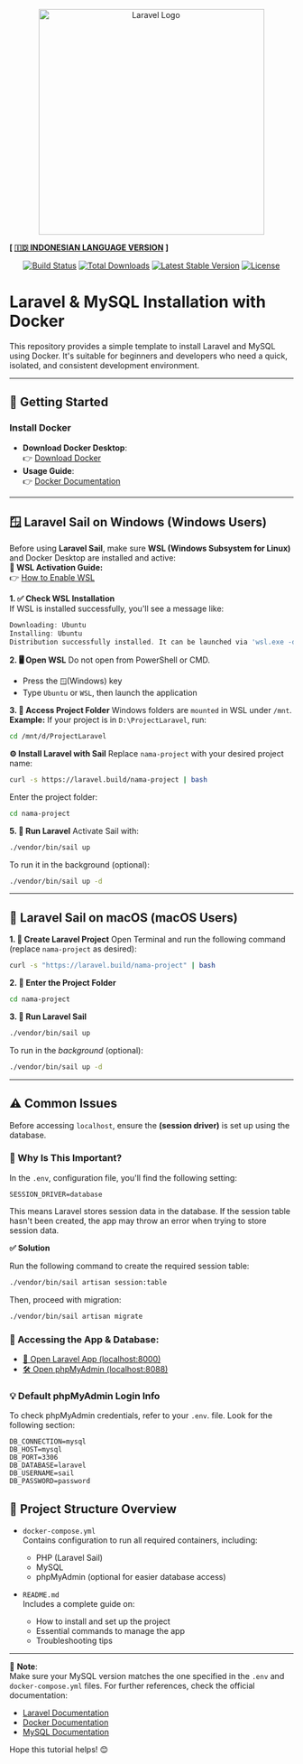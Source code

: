 <p align="center"><a href="https://laravel.com" target="_blank"><img src="https://raw.githubusercontent.com/laravel/art/master/logo-lockup/5%20SVG/2%20CMYK/1%20Full%20Color/laravel-logolockup-cmyk-red.svg" width="400" alt="Laravel Logo"></a></p>

**[ [🇮🇩 INDONESIAN LANGUAGE VERSION](https://translate.google.com/translate?hl=&sl=en&tl=id&u=https://github.com/albertdveada/Tutorial-Docker-Laravel-MySQL) ]**

<p align="center">
<a href="https://github.com/laravel/framework/actions"><img src="https://github.com/laravel/framework/workflows/tests/badge.svg" alt="Build Status"></a>
<a href="https://packagist.org/packages/laravel/framework"><img src="https://img.shields.io/packagist/dt/laravel/framework" alt="Total Downloads"></a>
<a href="https://packagist.org/packages/laravel/framework"><img src="https://img.shields.io/packagist/v/laravel/framework" alt="Latest Stable Version"></a>
<a href="https://packagist.org/packages/laravel/framework"><img src="https://img.shields.io/packagist/l/laravel/framework" alt="License"></a>
</p>

# Laravel & MySQL Installation with Docker

This repository provides a simple template to install Laravel and MySQL using Docker. It's suitable for beginners and developers who need a quick, isolated, and consistent development environment.

---

## 🚀 Getting Started

### Install Docker

- **Download Docker Desktop**:  
  👉 [Download Docker](https://www.docker.com/products/docker-desktop)  
- **Usage Guide**:  
  👉 [Docker Documentation](https://docs.docker.com/get-started) 

---

## 🪟 Laravel Sail on Windows (Windows Users)

Before using **Laravel Sail**, make sure **WSL (Windows Subsystem for Linux)** and Docker Desktop are installed and active:  
**📌 WSL Activation Guide:**  
👉 [How to Enable WSL](https://learn.microsoft.com/en-us/windows/wsl/install)

**1. ✅ Check WSL Installation**  
If WSL is installed successfully, you'll see a message like:
   ```powershell
  Downloading: Ubuntu
  Installing: Ubuntu
  Distribution successfully installed. It can be launched via 'wsl.exe -d Ubuntu'
  ```
**2. 🖥️ Open WSL**
Do not open from PowerShell or CMD.
- Press the ``🪟``(Windows) key
- Type ``Ubuntu`` or ``WSL``, then launch the application

**3. 📁 Access Project Folder**
Windows folders are ``mounted`` in WSL under ``/mnt``.
**Example:**
If your project is in ``D:\ProjectLaravel``, run:
   ```bash
  cd /mnt/d/ProjectLaravel
  ```
**⚙️ Install Laravel with Sail**
Replace ``nama-project`` with your desired project name:
   ```bash
  curl -s https://laravel.build/nama-project | bash
  ```
Enter the project folder:
   ```bash
  cd nama-project
  ```
**5. 🚀 Run Laravel**
Activate Sail with:
   ```bash
  ./vendor/bin/sail up
  ```
To run it in the background (optional):
   ```bash
  ./vendor/bin/sail up -d
  ```

---

## 🍎 Laravel Sail on macOS (macOS Users)


**1. 🧱 Create Laravel Project**
Open Terminal and run the following command (replace ``nama-project`` as desired):
   ```bash
  curl -s "https://laravel.build/nama-project" | bash
  ```
**2. 📁 Enter the Project Folder**
   ```bash
  cd nama-project
  ```
**3. 🚀 Run Laravel Sail**
   ```bash
  ./vendor/bin/sail up
  ```
  To run in the *background* (optional):
  ```bash
  ./vendor/bin/sail up -d
  ```

---

## ⚠️ Common Issues

Before accessing `localhost`, ensure the **(session driver)** is set up using the database.

### 🧠 Why Is This Important?
In the `.env`, configuration file, you'll find the following setting:
```env
SESSION_DRIVER=database
  ```
This means Laravel stores session data in the database. If the session table hasn't been created, the app may throw an error when trying to store session data.

**✅ Solution**

Run the following command to create the required session table:
  ```bash
  ./vendor/bin/sail artisan session:table
  ```
Then, proceed with migration:
  ```bash
  ./vendor/bin/sail artisan migrate
  ```
### 🔗 Accessing the App & Database:
- [🚀 Open Laravel App (localhost:8000)](http://localhost:8000)  
- [🛠️ Open phpMyAdmin (localhost:8088)](http://localhost:8088)

### 💡 Default phpMyAdmin Login Info
To check phpMyAdmin credentials, refer to your `.env`. file. Look for the following section:

```env
DB_CONNECTION=mysql
DB_HOST=mysql
DB_PORT=3306
DB_DATABASE=laravel
DB_USERNAME=sail
DB_PASSWORD=password
```

## 🔎 Project Structure Overview

- `docker-compose.yml`  
  Contains configuration to run all required containers, including:
  - PHP (Laravel Sail)
  - MySQL
  - phpMyAdmin (optional for easier database access)

- `README.md`  
  Includes a complete guide on:
  - How to install and set up the project
  - Essential commands to manage the app
  - Troubleshooting tips

---

📌 **Note**:  
Make sure your MySQL version matches the one specified in the `.env` and `docker-compose.yml` files. For further references, check the official documentation:
- [Laravel Documentation](https://laravel.com/docs)
- [Docker Documentation](https://docs.docker.com)
- [MySQL Documentation](https://dev.mysql.com/doc)

Hope this tutorial helps! 😊
